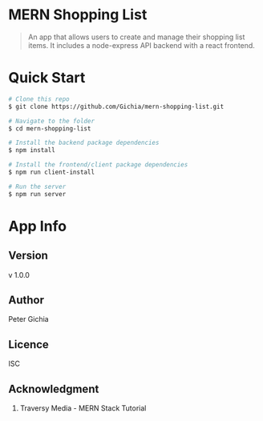 # MERN Shopping List
> An app that allows users to create and manage their shopping list items.
It includes a node-express API backend with a react frontend.

# Quick Start
```bash
# Clone this repo
$ git clone https://github.com/Gichia/mern-shopping-list.git

# Navigate to the folder
$ cd mern-shopping-list

# Install the backend package dependencies
$ npm install

# Install the frontend/client package dependencies
$ npm run client-install

# Run the server
$ npm run server
```

# App Info
## Version
v 1.0.0

## Author
Peter Gichia

## Licence
ISC

## Acknowledgment
1. Traversy Media - MERN Stack Tutorial